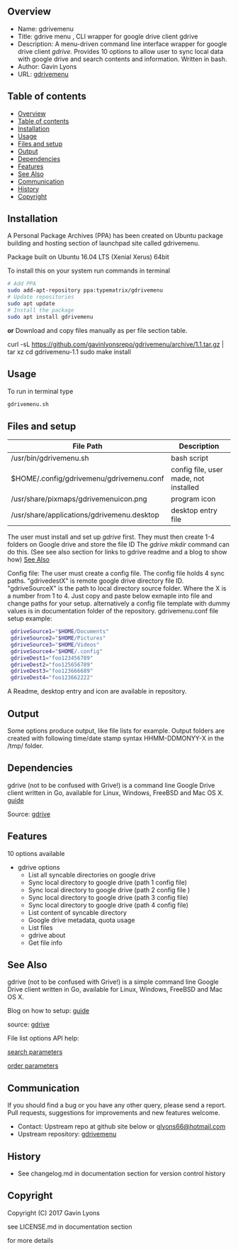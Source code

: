 
Overview
--------------------------------------------
* Name: gdrivemenu
* Title: gdrive menu , CLI wrapper for google drive client gdrive
* Description: A menu-driven command line interface wrapper 
for google drive client *gdrive*.
Provides 10 options to allow user to sync local data with google drive
and search contents and information. Written in bash.
* Author: Gavin Lyons
* URL:  [gdrivemenu](https://github.com/gavinlyonsrepo/gdrivemenu)

Table of contents
---------------------------

  * [Overview](#overview)
  * [Table of contents](#table-of-contents)
  * [Installation](#installation)
  * [Usage](#usage)
  * [Files and setup](#files-and-setup)
  * [Output](#output)
  * [Dependencies](#dependencies)
  * [Features](#features)
  * [See Also](#see-also)
  * [Communication](#communication)
  * [History](#history)
  * [Copyright](#copyright)
  

Installation
-----------------------------------------------

A  Personal Package Archives (PPA) has been created on Ubuntu
package building and hosting section of launchpad site 
called gdrivemenu.

Package built on Ubuntu 16.04 LTS (Xenial Xerus) 64bit

To install this on your system run commands in terminal

```sh
# Add PPA 
sudo add-apt-repository ppa:typematrix/gdrivemenu
# Update repositories 
sudo apt update
# Install the package 
sudo apt install gdrivemenu
```

**or** Download and copy files manually as per file section table.

curl -sL https://github.com/gavinlyonsrepo/gdrivemenu/archive/1.1.tar.gz | tar xz
cd  gdrivemenu-1.1
sudo make install

Usage
-------------------------------------------
To run in terminal type

```sh
gdrivemenu.sh
```

Files and setup
-----------------------------------------

| File Path | Description |
| ------ | ------ |
| /usr/bin/gdrivemenu.sh | bash script |
| $HOME/.config/gdrivemenu/gdrivemenu.conf | config file, user made, not installed |
| /usr/share/pixmaps/gdrivemenuicon.png | program icon |
| /usr/share/applications/gdrivemenu.desktop | desktop entry file |

The user must  install and set up *gdrive* first.
They must then create 1-4 folders on Google drive and store the file ID
The *gdrive mkdir* command can do this.
(See see also section for links to gdrive readme and a blog to show how)
 [See Also](#see-also)
 
 
Config file: The user must create a config file.
The config file holds 4 sync paths. 
"gdrivedestX" is remote google drive directory file ID.
"gdriveSourceX" is the path to local directory source folder.
Where the X is a number from 1 to 4. 
Just copy and paste below exmaple into file and change paths for your setup.
alternatively a config file template with dummy values 
is in documentation folder
of the repository.
gdrivemenu.conf file setup example:

```sh
 gdriveSource1="$HOME/Documents"
 gdriveSource2="$HOME/Pictures"
 gdriveSource3="$HOME/Videos"
 gdriveSource4="$HOME/.config"
 gdriveDest1="foo123456789"
 gdriveDest2="foo125656789"
 gdriveDest3="foo123666689"
 gdriveDest4="foo123662222"
```


A Readme, desktop entry and icon are available in repository.


Output 
-------------------------------------
Some options produce output, like file lists for example.
Output folders are created with following time/date stamp syntax HHMM-DDMONYY-X 
in the /tmp/ folder.

Dependencies
-------------------------------------
gdrive (not to be confused with Grive!) is a  command line Google 
Drive client written in Go, available for Linux, Windows, FreeBSD and Mac OS X.
[guide](https://www.howtoforge.com/tutorial/how-to-access-google-drive-from-linux-gdrive/)

Source:
[gdrive](https://github.com/prasmussen/gdrive)

Features
----------------------
10 options available 

* gdrive options
	* List all syncable directories on google drive
	* Sync local directory to google drive (path 1 config file)
	* Sync local directory to google drive (path 2 config file )
	* Sync local directory to google drive (path 3 config file)
	* Sync local directory to google drive (path 4 config file)
	* List content of syncable directory
	* Google drive metadata, quota usage
	* List files
	* gdrive about
	* Get file info


See Also
-----------
gdrive (not to be confused with Grive!) is a simple command line Google 
Drive client written in Go, available for Linux, Windows, FreeBSD and Mac OS X.

Blog on how to setup: [guide](https://www.howtoforge.com/tutorial/how-to-access-google-drive-from-linux-gdrive/)

source:
[gdrive](https://github.com/prasmussen/gdrive)

File list options API help:

[search parameters](https://developers.google.com/drive/search-parameters)

[order parameters](https://godoc.org/google.golang.org/api/drive/v3#FilesListCall.OrderBy)

Communication
-----------
If you should find a bug or you have any other query, 
please send a report.
Pull requests, suggestions for improvements
and new features welcome.
* Contact: Upstream repo at github site below or glyons66@hotmail.com
* Upstream repository: [gdrivemenu](https://github.com/gavinlyonsrepo/gdrivemenu)

History
------------------

* See changelog.md in documentation section for version control history

 
Copyright
---------
Copyright (C) 2017 Gavin Lyons 

see LICENSE.md in documentation section 

for more details
